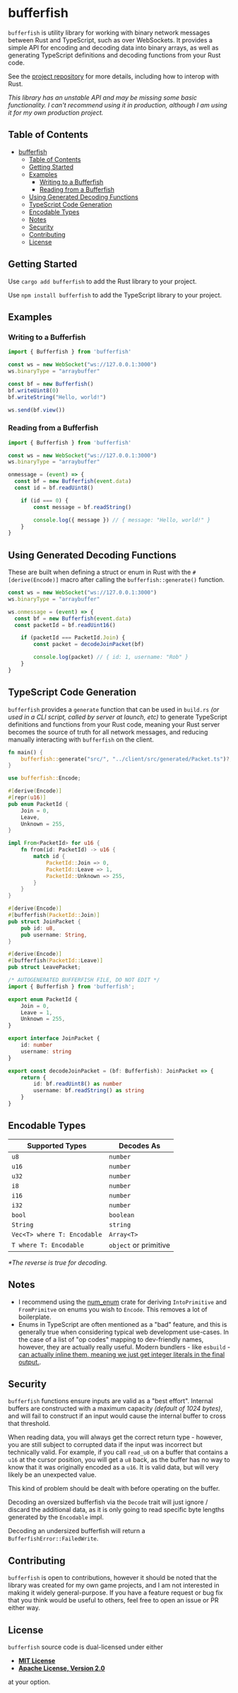 # bufferfish

`bufferfish` is utility library for working with binary network messages between Rust and TypeScript, such as over WebSockets. It provides a simple API for encoding and decoding data into binary arrays, as well as generating TypeScript definitions and decoding functions from your Rust code.

See the [project repository](https://github.com/robertwayne/bufferfish) for more details, including how to interop with Rust.

_This library has an unstable API and may be missing some basic functionality. I can't recommend using it in production, although I am using it for my own production project._

## Table of Contents

- [bufferfish](#bufferfish)
  - [Table of Contents](#table-of-contents)
  - [Getting Started](#getting-started)
  - [Examples](#examples)
    - [Writing to a Bufferfish](#writing-to-a-bufferfish)
    - [Reading from a Bufferfish](#reading-from-a-bufferfish)
  - [Using Generated Decoding Functions](#using-generated-decoding-functions)
  - [TypeScript Code Generation](#typescript-code-generation)
  - [Encodable Types](#encodable-types)
  - [Notes](#notes)
  - [Security](#security)
  - [Contributing](#contributing)
  - [License](#license)

## Getting Started

Use `cargo add bufferfish` to add the Rust library to your project.

Use `npm install bufferfish` to add the TypeScript library to your project.

## Examples

### Writing to a Bufferfish

```typescript
import { Bufferfish } from 'bufferfish'

const ws = new WebSocket("ws://127.0.0.1:3000")
ws.binaryType = "arraybuffer"

const bf = new Bufferfish()
bf.writeUint8(0)
bf.writeString("Hello, world!")

ws.send(bf.view())
```

### Reading from a Bufferfish

```typescript
import { Bufferfish } from 'bufferfish'

const ws = new WebSocket("ws://127.0.0.1:3000")
ws.binaryType = "arraybuffer"

onmessage = (event) => {
  const bf = new Bufferfish(event.data)
  const id = bf.readUint8()

    if (id === 0) {
        const message = bf.readString()

        console.log({ message }) // { message: "Hello, world!" }
    }
}
```

## Using Generated Decoding Functions

These are built when defining a struct or enum in Rust with the `#[derive(Encode)]` macro after calling the `bufferfish::generate()` function.

```typescript
const ws = new WebSocket("ws://127.0.0.1:3000")
ws.binaryType = "arraybuffer"

ws.onmessage = (event) => {
  const bf = new Bufferfish(event.data)
  const packetId = bf.readUint16()

    if (packetId === PacketId.Join) {
        const packet = decodeJoinPacket(bf)

        console.log(packet) // { id: 1, username: "Rob" }
    }
}
```

## TypeScript Code Generation

`bufferfish` provides a `generate` function that can be used in `build.rs` _(or used in a CLI script, called by server at launch, etc)_ to generate TypeScript definitions and functions from your Rust code, meaning your Rust server becomes the source of truth for all network messages, and reducing manually interacting with `bufferfish` on the client.

```rust
fn main() {
    bufferfish::generate("src/", "../client/src/generated/Packet.ts")?;
}
```

```rust
use bufferfish::Encode;

#[derive(Encode)]
#[repr(u16)]
pub enum PacketId {
    Join = 0,
    Leave,
    Unknown = 255,
}

impl From<PacketId> for u16 {
    fn from(id: PacketId) -> u16 {
        match id {
            PacketId::Join => 0,
            PacketId::Leave => 1,
            PacketId::Unknown => 255,
        }
    }
}

#[derive(Encode)]
#[bufferfish(PacketId::Join)]
pub struct JoinPacket {
    pub id: u8,
    pub username: String,
}

#[derive(Encode)]
#[bufferfish(PacketId::Leave)]
pub struct LeavePacket;
```

```typescript
/* AUTOGENERATED BUFFERFISH FILE, DO NOT EDIT */
import { Bufferfish } from 'bufferfish';

export enum PacketId {
    Join = 0,
    Leave = 1,
    Unknown = 255,
}

export interface JoinPacket {
    id: number
    username: string
}

export const decodeJoinPacket = (bf: Bufferfish): JoinPacket => {
    return {
        id: bf.readUint8() as number
        username: bf.readString() as string
    }
}
```

## Encodable Types

Supported Types             | Decodes As
--------------------------- | ---------------------
`u8`                        | `number`
`u16`                       | `number`
`u32`                       | `number`
`i8`                        | `number`
`i16`                       | `number`
`i32`                       | `number`
`bool`                      | `boolean`
`String`                    | `string`
`Vec<T> where T: Encodable` | `Array<T>`
`T where T: Encodable`      | `object` or primitive

_*The reverse is true for decoding._

## Notes

- I recommend using the [num_enum](https://github.com/illicitonion/num_enum) crate for deriving `IntoPrimitive` and `FromPrimitve` on enums you wish to `Encode`. This removes a lot of boilerplate.
- Enums in TypeScript are often mentioned as a "bad" feature, and this is generally true when considering typical web development use-cases. In the case of a list of "op codes" mapping to dev-friendly names, however, they are actually really useful. Modern bundlers - like `esbuild` - [can actually inline them, meaning we just get integer literals in the final output.](https://sombia.com/posts/typescript-enums).

## Security

`bufferfish` functions ensure inputs are valid as a "best effort". Internal buffers are constructed with a maximum capacity _(default of 1024 bytes)_, and will fail to construct if an input would cause the internal buffer to cross that threshold.

When reading data, you will always get the correct return type - however, you are still subject to corrupted data if the input was incorrect but technically valid. For example, if you call `read_u8` on a buffer that contains a `u16` at the cursor position, you will get a `u8` back, as the buffer has no way to know that it was originally encoded as a `u16`. It is valid data, but will very likely be an unexpected value.

This kind of problem should be dealt with before operating on the buffer.

Decoding an oversized bufferfish via the `Decode` trait will just ignore / discard the additional data, as it is only going to read specific byte lengths generated by the `Encodable` impl.

Decoding an undersized bufferfish will return a `BufferfishError::FailedWrite`.

## Contributing

`bufferfish` is open to contributions, however it should be noted that the library was created for my own game projects, and I am not interested in making it widely general-purpose. If you have a feature request or bug fix that you think would be useful to others, feel free to open an issue or PR either way.

## License

`bufferfish` source code is dual-licensed under either

- **[MIT License](/LICENSE-MIT)**
- **[Apache License, Version 2.0](/LICENSE-APACHE)**

at your option.

